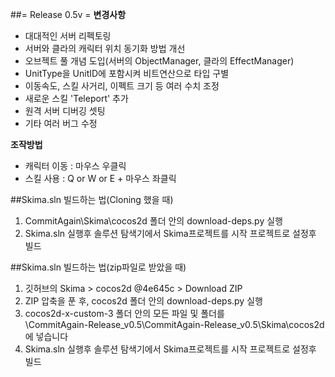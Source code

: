 ##= Release 0.5v =
**변경사항**  
 - 대대적인 서버 리펙토링
 - 서버와 클라의 캐릭터 위치 동기화 방법 개선
 - 오브젝트 풀 개념 도입(서버의 ObjectManager, 클라의 EffectManager)
 - UnitType을 UnitID에 포함시켜 비트연산으로 타입 구별
 - 이동속도, 스킬 사거리, 이펙트 크기 등 여러 수치 조정
 - 새로운 스킬 'Teleport' 추가
 - 원격 서버 디버깅 셋팅
 - 기타 여러 버그 수정 

**조작방법**
 - 캐릭터 이동 : 마우스 우클릭  
 - 스킬 사용 : Q or W or E + 마우스 좌클릭

##Skima.sln 빌드하는 법(Cloning 했을 때)
1. CommitAgain\Skima\cocos2d 폴더 안의 download-deps.py 실행   
2. Skima.sln 실행후 솔루션 탐색기에서 Skima프로젝트를 시작 프로젝트로 설정후 빌드   

##Skima.sln 빌드하는 법(zip파일로 받았을 때)
1. 깃허브의 Skima > cocos2d @4e645c > Download ZIP    
2. ZIP 압축을 푼 후, cocos2d 폴더 안의 download-deps.py 실행   
3. cocos2d-x-custom-3 폴더 안의 모든 파일 및 폴더를   
       \CommitAgain-Release_v0.5\CommitAgain-Release_v0.5\Skima\cocos2d에 넣습니다   
4. Skima.sln 실행후 솔루션 탐색기에서 Skima프로젝트를 시작 프로젝트로 설정후 빌드   
